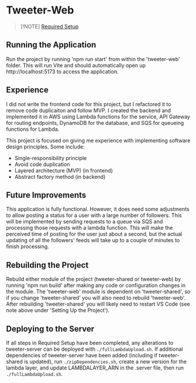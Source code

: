 # Tweeter-Web

> [!NOTE] [Required Setup](./SETUP.md)

## Running the Application
Run the project by running 'npm run start' from within the 'tweeter-web' folder. This will run Vite and should automatically open up http://localhost:5173 to access the application.

## Experience
I did not write the frontend code for this project, but I refactored it to remove code duplicaiton and follow MVP. I created the backend and implemented it in AWS using Lambda functions for the service, API Gateway for routing endpoints, DynamoDB for the database, and SQS for queueing functions for Lambda.

This project is focused on giving me experience with implementing software design principles. Some include:
- Single-responsibility principle
- Avoid code duplication
- Layered architecture (MVP) (in frontend)
- Abstract factory method (in backend)

## Future Improvements
This application is fully functional. However, it does need some adjustments to allow posting a status for a user with a large number of followers. This will be implemented by sending requests to a queue via SQS and processing those requests with a lambda function. This will make the perceived time of posting for the user just about a second, but the actual updating of all the followers' feeds will take up to a couple of minutes to finish processing.

## Rebuilding the Project
Rebuild either module of the project (tweeter-shared or tweeter-web) by running 'npm run build' after making any code or configuration changes in the module. The 'tweeter-web' module is dependent on 'tweeter-shared', so if you change 'tweeter-shared' you will also need to rebuild 'tweeter-web'. After rebuilding 'tweeter-shared' you will likely need to restart VS Code (see note above under 'Setting Up the Project').

## Deploying to the Server
If all steps in Required Setup have been completed, any alterations to tweeter-server can be deployed with `./fullLambdaUpload.sh`. If additional dependencies of tweeter-server have been added (including if tweeter-shared is updated), run `./zipDependencies.sh`, create a new version for the lambda layer, and update LAMBDALAYER_ARN in the .server file, then run `./fullLambdaUpload.sh`.